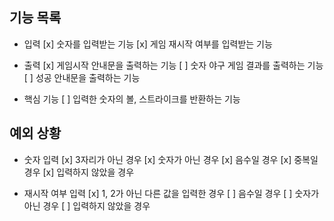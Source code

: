 ## 기능 목록

- 입력
  [x] 숫자를 입력받는 기능
  [x] 게임 재시작 여부를 입력받는 기능

- 출력
  [x] 게임시작 안내문을 출력하는 기능
  [ ] 숫자 야구 게임 결과를 출력하는 기능
  [ ] 성공 안내문을 출력하는 기능

- 핵심 기능
  [ ] 입력한 숫자의 볼, 스트라이크를 반환하는 기능

## 예외 상황

- 숫자 입력
  [x] 3자리가 아닌 경우
  [x] 숫자가 아닌 경우
  [x] 음수일 경우
  [x] 중복일 경우
  [x] 입력하지 않았을 경우

- 재시작 여부 입력
  [x] 1, 2가 아닌 다른 값을 입력한 경우
  [ ] 음수일 경우
  [ ] 숫자가 아닌 경우
  [ ] 입력하지 않았을 경우
